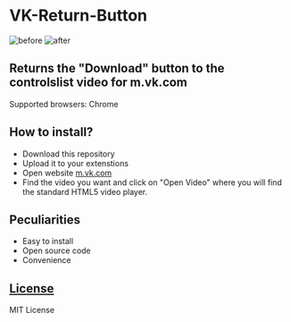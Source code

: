 # VK-Return-Button
![before](https://i.imgur.com/y8LMxOg.jpg)
![after](https://i.imgur.com/oNVDp3F.jpg)

## Returns the "Download" button to the controlslist video for m.vk.com
Supported browsers: Chrome

## How to install?
- Download this repository
- Upload it to your extenstions
- Open website [m.vk.com](https://m.vk.com) 
- Find the video you want and click on "Open Video" where you will find the standard HTML5 video player.

## Peculiarities
- Easy to install
- Open source code
- Convenience

## [License](LICENSE)
MIT License